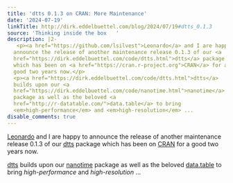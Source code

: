 ```yaml
---
title: 'dtts 0.1.3 on CRAN: More Maintenance'
date: '2024-07-19'
linkTitle: http://dirk.eddelbuettel.com/blog/2024/07/19#dtts_0.1.3
source: 'Thinking inside the box   '
description: |2-
   <p><a href="https://github.com/lsilvest">Leonardo</a> and I are happy to
  announce the release of another maintenance release 0.1.3 of our <a
  href="https://dirk.eddelbuettel.com/code/dtts.html">dtts</a> package
  which has been on <a href="https://cran.r-project.org">CRAN</a> for a
  good two years now.</p>
  <p><a href="https://dirk.eddelbuettel.com/code/dtts.html">dtts</a>
  builds upon our <a
  href="https://dirk.eddelbuettel.com/code/nanotime.html">nanotime</a>
  package as well as the beloved <a
  href="http://r-datatable.com/">data.table</a> to bring
  <em>high-performance</em> and <em>high-resolution</em> ...
disable_comments: true
---
```

 <p><a href="https://github.com/lsilvest">Leonardo</a> and I are happy to
announce the release of another maintenance release 0.1.3 of our <a
href="https://dirk.eddelbuettel.com/code/dtts.html">dtts</a> package
which has been on <a href="https://cran.r-project.org">CRAN</a> for a
good two years now.</p>
<p><a href="https://dirk.eddelbuettel.com/code/dtts.html">dtts</a>
builds upon our <a
href="https://dirk.eddelbuettel.com/code/nanotime.html">nanotime</a>
package as well as the beloved <a
href="http://r-datatable.com/">data.table</a> to bring
<em>high-performance</em> and <em>high-resolution</em> ...